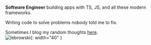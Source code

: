 **Software Engineer** building apps with TS, JS, and all these modern frameworks.  

Writing code to solve problems nobody told me to fix.  

Sometimes I blog my random thoughts [here](https://lebrowski.blog/).  
![lebrowski](https://lebrowski.blog/lebro.svg){: width="40" }
